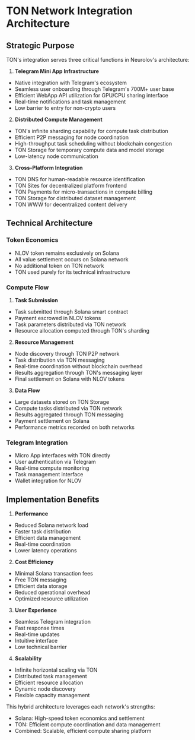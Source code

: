 # TON Network Integration Architecture

## Strategic Purpose
TON's integration serves three critical functions in Neurolov's architecture:

1. **Telegram Mini App Infrastructure**
- Native integration with Telegram's ecosystem
- Seamless user onboarding through Telegram's 700M+ user base
- Efficient WebApp API utilization for GPU/CPU sharing interface
- Real-time notifications and task management
- Low barrier to entry for non-crypto users

2. **Distributed Compute Management**
- TON's infinite sharding capability for compute task distribution
- Efficient P2P messaging for node coordination
- High-throughput task scheduling without blockchain congestion
- TON Storage for temporary compute data and model storage
- Low-latency node communication

3. **Cross-Platform Integration**
- TON DNS for human-readable resource identification
- TON Sites for decentralized platform frontend
- TON Payments for micro-transactions in compute billing
- TON Storage for distributed dataset management
- TON WWW for decentralized content delivery

## Technical Architecture

### Token Economics
- NLOV token remains exclusively on Solana
- All value settlement occurs on Solana network
- No additional token on TON network
- TON used purely for its technical infrastructure

### Compute Flow
1. **Task Submission**
- Task submitted through Solana smart contract
- Payment escrowed in NLOV tokens
- Task parameters distributed via TON network
- Resource allocation computed through TON's sharding

2. **Resource Management**
- Node discovery through TON P2P network
- Task distribution via TON messaging
- Real-time coordination without blockchain overhead
- Results aggregation through TON's messaging layer
- Final settlement on Solana with NLOV tokens

3. **Data Flow**
- Large datasets stored on TON Storage
- Compute tasks distributed via TON network
- Results aggregated through TON messaging
- Payment settlement on Solana
- Performance metrics recorded on both networks

### Telegram Integration
- Micro App interfaces with TON directly
- User authentication via Telegram
- Real-time compute monitoring
- Task management interface
- Wallet integration for NLOV

## Implementation Benefits

1. **Performance**
- Reduced Solana network load
- Faster task distribution
- Efficient data management
- Real-time coordination
- Lower latency operations

2. **Cost Efficiency**
- Minimal Solana transaction fees
- Free TON messaging
- Efficient data storage
- Reduced operational overhead
- Optimized resource utilization

3. **User Experience**
- Seamless Telegram integration
- Fast response times
- Real-time updates
- Intuitive interface
- Low technical barrier

4. **Scalability**
- Infinite horizontal scaling via TON
- Distributed task management
- Efficient resource allocation
- Dynamic node discovery
- Flexible capacity management

This hybrid architecture leverages each network's strengths:
- Solana: High-speed token economics and settlement
- TON: Efficient compute coordination and data management
- Combined: Scalable, efficient compute sharing platform
